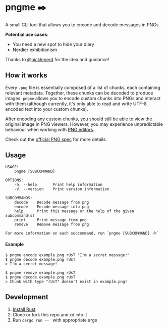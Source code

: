 # pngme ✒️

A small CLI tool that allows you to encode and decode messages in PNGs.

**Potential use cases**:
- You need a new spot to hide your diary
- Nerdier exhibitionism


Thanks to [@picklenerd](https://picklenerd.github.io/pngme_book/introduction.html) for the idea and guidance!

## How it works

Every `.png` file is essentially composed of a list of chunks, each containing relevant metadata. Together, these chunks can be decoded to produce images. `pngme` allows you to encode custom chunks into PNGs and interact with them (although currently, it's only able to read and write UTF-8 encoded text into your custom chunks).

After encoding any custom chunks, you should still be able to view the original image in PNG viewers. However, you may experience unpredictable behaviour when working with [PNG editors](http://www.libpng.org/pub/png/spec/1.2/PNG-Ordering.html).

Check out the [official PNG spec](http://www.libpng.org/pub/png/spec/1.2/PNG-Structure.html) for more details.

## Usage

```
USAGE:
    pngme [SUBCOMMAND]

OPTIONS:
    -h, --help       Print help information
    -V, --version    Print version information

SUBCOMMANDS:
    decode    Decode message from png
    encode    Encode message into png
    help      Print this message or the help of the given subcommand(s)
    print     Print message from png
    remove    Remove message from png

For more information on each subcommand, run `pngme [SUBCOMMAND] -h`
```

#### Example

```
$ pngme encode example.png rUsT "I'm a secret message!"
$ pngme decode example.png rUsT
> I'm a secret message!

$ pngme remove example.png rUsT
$ pngme decode example.png rUsT
> Chunk with type "rUsT" doesn't exist in example.png!
```

## Development

1. [Install Rust](https://www.rust-lang.org/tools/install)
2. Clone or fork this repo and `cd` into it
3. Run `cargo run -- ` with appropriate args
